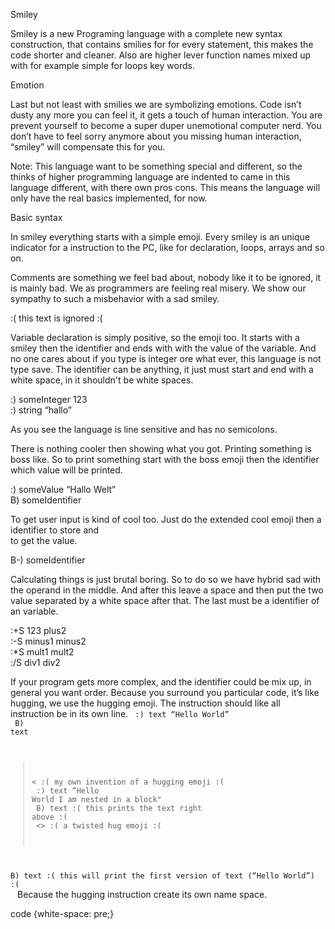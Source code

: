 Smiley 

Smiley is a new Programing language with a complete new syntax construction, that contains smilies for for every statement, this makes the code shorter and cleaner. Also are higher lever function names mixed up with for example simple for loops key words.

Emotion 

Last but not least with smilies we are symbolizing emotions. Code isn’t dusty any more you can feel it, it gets a touch of human interaction. You are prevent yourself to become a super duper unemotional computer nerd. You don’t have to feel sorry anymore about you missing human interaction, “smiley” will compensate this for you.

Note: This language want to be something special and different, so the thinks of higher programming language are indented to came in this language different, with there own pros cons. This means the language will only have the real basics implemented, for now.

Basic syntax

In smiley everything starts with a simple emoji. Every smiley is an unique indicator for a instruction to the PC, like for declaration, loops, arrays and so on. 

Comments are something we feel bad about, nobody like it to be ignored, it is mainly bad. We as programmers are feeling real misery. We show our sympathy to such a misbehavior with a sad smiley. 

:( this text is ignored :(

Variable declaration is simply  positive, so the emoji too. It starts with a smiley then the identifier and ends with with the value of the variable. And no one cares about if you type is integer ore what ever, this language is not type save. The identifier can be anything, it just must start and end with a  white space, in it shouldn't be white spaces.

:) someInteger 123 <br>
:) string “hallo”

As you see the language is line sensitive and has no semicolons.

There is nothing cooler then showing what you got. Printing something is boss like. So to print something start with the boss emoji then the identifier which value will be printed.

:) someValue “Hallo Welt” <br>
B) someIdentifier

To get user input is kind of cool too. Just do the extended cool emoji then a identifier to store and     
to get the value.

B-) someIdentifier

Calculating  things is just brutal boring. So to do so we have hybrid sad with the operand in the middle. And after this leave a space and then put the two value separated by a white space after that.
The last must be a identifier of an variable. 

:+S 123 plus2 <br> 
:-S minus1 minus2 <br>
:*S mult1 mult2 <br>
:/S div1 div2

If your program gets more complex, and the identifier could be mix up, in general you want order. Because  you surround you particular code, it’s like hugging, we use the hugging emoji. The instruction should like all instruction be in its own line.
<code>
:) text “Hello World” <br>
B) text	<br>

><  :( my own invention of a hugging emoji :( <br>
	:) text “Hello World I am nested in a block" <br>
	B) text        :( this prints the text right above :( <br>
<> :( a twisted hug emoji :( <br>

B) text :(  this will print the first version of text (“Hello World”) :( <br>
</code>
Because the hugging instruction create its own name space.  <br>

code {white-space: pre;}
